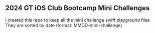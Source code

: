 ## 2024 GT iOS Club Bootcamp Mini Challenges
I created this repo to keep all the mini challenge swift playground files\
They are sorted by date (format: MMDD-mini-challenge)
